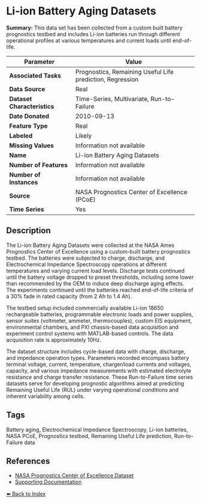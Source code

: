 # Li-ion Battery Aging Datasets

**Summary:** This data set has been collected from a custom built battery prognostics testbed and includes Li-ion batteries run through different operational profiles at various temperatures and current loads until end-of-life.

| Parameter | Value |
| --- | --- |
| **Associated Tasks** | Prognostics, Remaining Useful Life prediction, Regression |
| **Data Source** | Real |
| **Dataset Characteristics** | Time-Series, Multivariate, Run-to-Failure |
| **Date Donated** | 2010-09-13 |
| **Feature Type** | Real |
| **Labeled** | Likely |
| **Missing Values** | Information not available |
| **Name** | Li-ion Battery Aging Datasets |
| **Number of Features** | Information not available |
| **Number of Instances** | Information not available |
| **Source** | NASA Prognostics Center of Excellence (PCoE) |
| **Time Series** | Yes |

## Description

The Li-ion Battery Aging Datasets were collected at the NASA Ames Prognostics Center of Excellence using a custom-built battery prognostics testbed. The batteries were subjected to charge, discharge, and Electrochemical Impedance Spectroscopy operations at different temperatures and varying current load levels. Discharge tests continued until the battery voltage dropped to preset thresholds, including some lower than recommended by the OEM to induce deep discharge aging effects. The experiments continued until the batteries reached end-of-life criteria of a 30% fade in rated capacity (from 2 Ah to 1.4 Ah).

The testbed setup included commercially available Li-ion 18650 rechargeable batteries, programmable electronic loads and power supplies, sensor suites (voltmeter, ammeter, thermocouples), custom EIS equipment, environmental chambers, and PXI chassis-based data acquisition and experiment control systems with MATLAB-based controls. The data acquisition rate is approximately 10Hz.

The dataset structure includes cycle-based data with charge, discharge, and impedance operation types. Parameters recorded encompass battery terminal voltage, current, temperature, charger/load currents and voltages, capacity, and various impedance measurements with estimated electrolyte resistance and charge transfer resistance. These Run-to-Failure time series datasets serve for developing prognostic algorithms aimed at predicting Remaining Useful Life (RUL) under varying operational conditions and inherent variability among cells.

## Tags

Battery aging, Electrochemical Impedance Spectroscopy, Li-ion batteries, NASA PCoE, Prognostics testbed, Remaining Useful Life prediction, Run-to-Failure data

## References

- [NASA Prognostics Center of Excellence Dataset](http://ti.arc.nasa.gov/c/5/)
- [Supporting Documentation](http://ti.arc.nasa.gov/c/9/)

[⬅️ Back to Index](../README.md)
